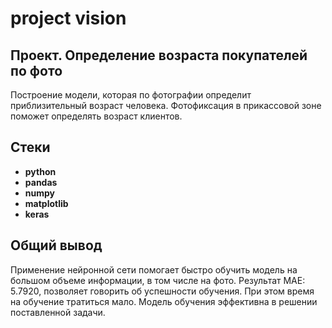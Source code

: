 # project vision

## Проект. Определение возраста покупателей по фото
                               
Построение модели, которая по фотографии определит приблизительный возраст человека. Фотофиксация в прикассовой зоне поможет определять возраст клиентов.

## Стеки

- **python**
- **pandas**
- **numpy**
- **matplotlib**
- **keras**

## 

## Общий вывод

Применение нейронной сети помогает быстро обучить модель на большом объеме информации, в том числе на фото.
Результат MAE: 5.7920, позволяет говорить об успешности обучения. При этом время на обучение тратиться мало.
Модель обучения эффективна в решении поставленной задачи.
